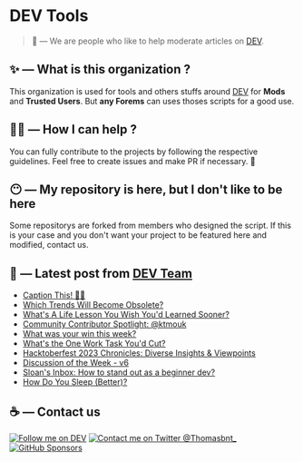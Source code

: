 # DEV Tools

> 🔧 — We are people who like to help moderate articles on [DEV](https://dev.to).

## ✨ — What is this organization ?

This organization is used for tools and others stuffs around [DEV](https://dev.to) for **Mods** and **Trusted Users**. But __any Forems__ can uses thoses scripts for a good use.


## 💪🏼 — How I can help ?

You can fully contribute to the projects by following the respective guidelines. Feel free to create issues and make PR if necessary. 🎉

## 😶 — My repository is here, but I don't like to be here

Some repositorys are forked from members who designed the script. If this is your case and you don't want your project to be featured here and modified, contact us.

## 📝 — Latest post from [DEV Team](https://dev.to/devteam)

<!-- BLOG-POST-LIST:START -->
- [Caption This! 🤔💭](https://dev.to/devteam/caption-this-10fc)
- [Which Trends Will Become Obsolete?](https://dev.to/devteam/which-trends-will-become-obsolete-35jj)
- [What&#39;s A Life Lesson You Wish You&#39;d Learned Sooner?](https://dev.to/devteam/whats-a-life-lesson-you-wish-youd-learned-sooner-163d)
- [Community Contributor Spotlight: @ktmouk](https://dev.to/devteam/community-contributor-spotlight-ktmouk-2e9n)
- [What was your win this week?](https://dev.to/devteam/what-was-your-win-this-week-81k)
- [What&#39;s the One Work Task You&#39;d Cut?](https://dev.to/devteam/whats-the-one-work-task-youd-cut-26ge)
- [Hacktoberfest 2023 Chronicles: Diverse Insights &amp; Viewpoints](https://dev.to/devteam/hacktoberfest-2023-chronicles-diverse-insights-viewpoints-4i8l)
- [Discussion of the Week - v6](https://dev.to/devteam/discussion-of-the-week-v6-46h0)
- [Sloan&#39;s Inbox: How to stand out as a beginner dev?](https://dev.to/devteam/sloans-inbox-how-to-stand-out-as-a-beginner-dev-chh)
- [How Do You Sleep &lpar;Better&rpar;?](https://dev.to/devteam/how-do-you-sleep-better-5h5h)
<!-- BLOG-POST-LIST:END -->


## ☕ — Contact us

[![Follow me on DEV](https://img.shields.io/badge/dev.to-%2308090A.svg?&style=for-the-badge&logo=dev.to&logoColor=white&alt=devto)](https://dev.to/thomasbnt)
[![Contact me on Twitter @Thomasbnt_](https://img.shields.io/badge/Contact%20me%20on%20Twitter-%231DA1F2.svg?&style=for-the-badge&logo=twitter&logoColor=white&alt=twitter)](https://twitter.com/messages/1142357270-1142357270?text=Hello,%20I%20contact%20you%20from%20devtotools%20&recipient_id=1142357270) [![GitHub Sponsors](https://img.shields.io/badge/Sponsor%20me-%23EA54AE.svg?&style=for-the-badge&logo=github-sponsors&logoColor=white)](https://github.com/sponsors/thomasbnt)


